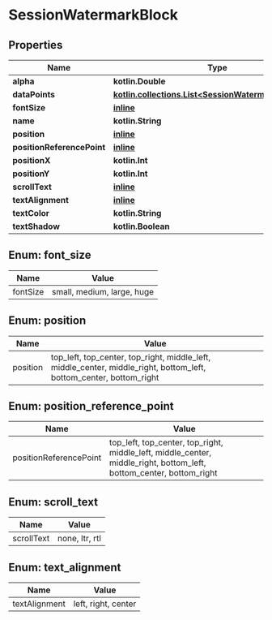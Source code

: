 
# SessionWatermarkBlock

## Properties
| Name | Type | Description | Notes |
| ------------ | ------------- | ------------- | ------------- |
| **alpha** | **kotlin.Double** |  |  [optional] |
| **dataPoints** | [**kotlin.collections.List&lt;SessionWatermarkDataPoint&gt;**](SessionWatermarkDataPoint.md) |  |  [optional] |
| **fontSize** | [**inline**](#FontSize) |  |  [optional] |
| **name** | **kotlin.String** |  |  [optional] |
| **position** | [**inline**](#Position) |  |  [optional] |
| **positionReferencePoint** | [**inline**](#PositionReferencePoint) |  |  [optional] |
| **positionX** | **kotlin.Int** |  |  [optional] |
| **positionY** | **kotlin.Int** |  |  [optional] |
| **scrollText** | [**inline**](#ScrollText) |  |  [optional] |
| **textAlignment** | [**inline**](#TextAlignment) |  |  [optional] |
| **textColor** | **kotlin.String** |  |  [optional] |
| **textShadow** | **kotlin.Boolean** |  |  [optional] |


<a id="FontSize"></a>
## Enum: font_size
| Name | Value |
| ---- | ----- |
| fontSize | small, medium, large, huge |


<a id="Position"></a>
## Enum: position
| Name | Value |
| ---- | ----- |
| position | top_left, top_center, top_right, middle_left, middle_center, middle_right, bottom_left, bottom_center, bottom_right |


<a id="PositionReferencePoint"></a>
## Enum: position_reference_point
| Name | Value |
| ---- | ----- |
| positionReferencePoint | top_left, top_center, top_right, middle_left, middle_center, middle_right, bottom_left, bottom_center, bottom_right |


<a id="ScrollText"></a>
## Enum: scroll_text
| Name | Value |
| ---- | ----- |
| scrollText | none, ltr, rtl |


<a id="TextAlignment"></a>
## Enum: text_alignment
| Name | Value |
| ---- | ----- |
| textAlignment | left, right, center |



